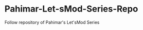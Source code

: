 Pahimar-Let-sMod-Series-Repo
============================

Follow repository of Pahimar's Let'sMod Series
